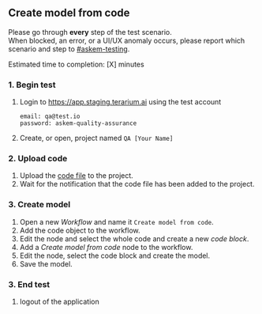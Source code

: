## Create model from code
Please go through __every__ step of the test scenario.\
When blocked, an error, or a UI/UX anomaly occurs, please report which scenario and step to [\#askem-testing](https://unchartedsoftware.slack.com/archives/C06FGLXB2CE).

Estimated time to completion: [X] minutes

### 1. Begin test
1. Login to https://app.staging.terarium.ai using the test account
    ```
    email: qa@test.io
    password: askem-quality-assurance
    ```
2. Create, or open, project named `QA [Your Name]`

### 2. Upload code
1. Upload the [code file](https://drive.google.com/file/d/1k3tmV4Az5blrso2BXqYN1rqL3S-knmSm/view?usp=drive_link) to the project.
2. Wait for the notification that the code file has been added to the project.

### 3. Create model
1. Open a new _Workflow_ and name it `Create model from code`.
2. Add the code object to the workflow.
3. Edit the node and select the whole code and create a new _code block_.
4. Add a _Create model from code_ node to the workflow.
5. Edit the node, select the code block and create the model.
6. Save the model.

### 3. End test
1. logout of the application
